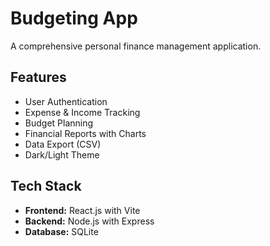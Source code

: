 # Budgeting App

A comprehensive personal finance management application.

## Features
- User Authentication
- Expense & Income Tracking
- Budget Planning
- Financial Reports with Charts
- Data Export (CSV)
- Dark/Light Theme

## Tech Stack
- **Frontend:** React.js with Vite
- **Backend:** Node.js with Express
- **Database:** SQLite
